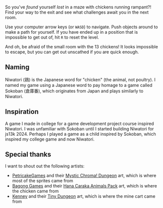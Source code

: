 So you've _found_ yourself _lost_ in a maze with chickens running rampant?! Find your way to the exit and see what challenges await you in the next room.

Use your computer arrow keys (or `WASD`) to navigate. Push objects around to make a path for yourself. If you have ended up in a position that is impossible to get out of, hit `R` to reset the level.

And oh, be afraid of the small room with the 13 chickens! It looks impossible to escape, but you can get out unscathed if you are quick enough.
## Naming
Niwatori (鶏) is the Japanese word for "chicken" (the animal, not
poultry). I named my game using a Japanese word to pay homage to a game called Sokoban (倉庫番), which originates from Japan and plays similarly to Niwatori.
## Inspiration
A game I made in college for a game development project course inspired Niwatori. I was unfamiliar with Sokoban until I started building Niwatori for js13k 2024. Perhaps I played a game as a child inspired by Sokoban, which inspired my college game and now Niwatori.
## Special thanks
I want to shout out the following artists:
- [PetricakeGames](https://petricakegames.itch.io/) and their [Mystic Chroma! Dungeon](https://petricakegames.itch.io/mystic-chroma-dungeon-tileset) art, which is where most of the sprites came from
- [Bagong Games](https://bagong-games.itch.io/) and their [Hana Caraka Animals Pack](https://bagong-games.itch.io/hana-caraka-animals-pack) art, which is where the chicken came from
- [Kenney](https://www.kenney.nl/) and their [Tiny Dungeon](https://kenney-assets.itch.io/tiny-dungeon) art, which is where the mine cart came from
